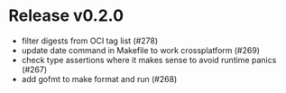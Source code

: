 # Release v0.2.0

- filter digests from OCI tag list (#278)
- update date command in Makefile to work crossplatform (#269)
- check type assertions where it makes sense to avoid runtime panics (#267)
- add gofmt to make format and run (#268)
